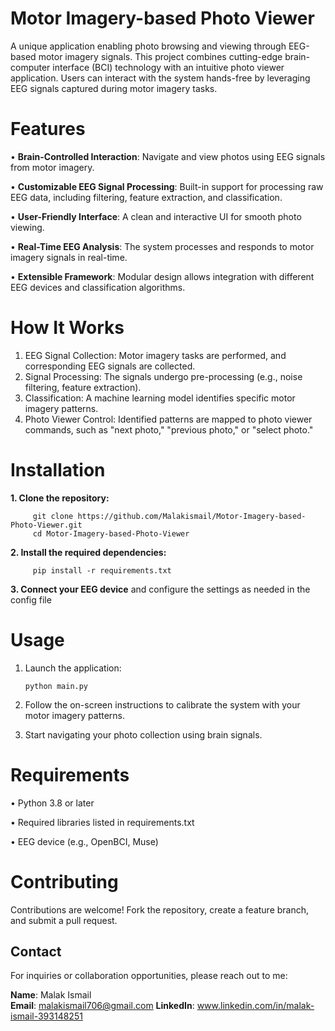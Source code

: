 # Motor Imagery-based Photo Viewer
A unique application enabling photo browsing and viewing through EEG-based motor imagery signals. This project combines cutting-edge brain-computer interface (BCI) technology with an intuitive photo viewer application. Users can interact with the system hands-free by leveraging EEG signals captured during motor imagery tasks.



# Features
  •	**Brain-Controlled Interaction**: Navigate and view photos using EEG signals from motor imagery.
  
  •	**Customizable EEG Signal Processing**: Built-in support for processing raw EEG data, including filtering, feature extraction, and classification.
  
  •	**User-Friendly Interface**: A clean and interactive UI for smooth photo viewing.
  
  •	**Real-Time EEG Analysis**: The system processes and responds to motor imagery signals in real-time.
  
  •	**Extensible Framework**: Modular design allows integration with different EEG devices and classification algorithms.



# How It Works
  1. EEG Signal Collection: Motor imagery tasks are performed, and corresponding EEG signals are collected.
  2. Signal Processing: The signals undergo pre-processing (e.g., noise filtering, feature extraction).
  3. Classification: A machine learning model identifies specific motor imagery patterns.
  4. Photo Viewer Control: Identified patterns are mapped to photo viewer commands, such as "next photo," "previous photo," or "select photo."



# Installation
  **1. Clone the repository:**

         git clone https://github.com/Malakismail/Motor-Imagery-based-Photo-Viewer.git
         cd Motor-Imagery-based-Photo-Viewer
  **2. Install the required dependencies:**

         pip install -r requirements.txt
  **3. Connect your EEG device** and configure the settings as needed in the config file



# Usage
  1. Launch the application:

         python main.py
  2. Follow the on-screen instructions to calibrate the system with your motor imagery patterns.
  3. Start navigating your photo collection using brain signals.



# Requirements

  •	Python 3.8 or later

  •	Required libraries listed in requirements.txt

  •	EEG device (e.g., OpenBCI, Muse)



# Contributing
Contributions are welcome! Fork the repository, create a feature branch, and submit a pull request. 



## Contact
For inquiries or collaboration opportunities, please reach out to me:

**Name**: Malak Ismail  
**Email**: malakismail706@gmail.com 
**LinkedIn**: www.linkedin.com/in/malak-ismail-393148251
